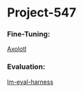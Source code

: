 # Project-547

### Fine-Tuning: 
[Axolotl](https://github.com/OpenAccess-AI-Collective/axolotl/tree/main)

### Evaluation:
[lm-eval-harness](https://github.com/EleutherAI/lm-evaluation-harness)
